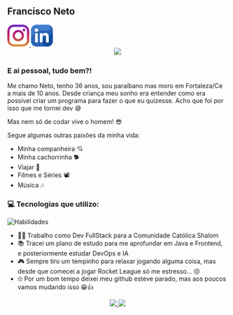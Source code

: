 ## Francisco Neto
<div style="display:inline-block">
  <a href="https://www.instagram.com/nietows" target="_blank">
    <img style="width:50px" src="https://github.com/francdsneto/francdsneto/blob/main/instagram.png"/>
  </a>
  <a href="https://www.linkedin.com/in/francdsneto" target="_blank">
    <img style="width:50px" src="https://github.com/francdsneto/francdsneto/blob/main/linkedin.png"/>
  </a>
</div>

<div align="center">
  <img src="https://media1.tenor.com/images/4233b0b35333a19bfe7b0685fd58e87b/tenor.gif?itemid=16438983"/>
</div>

### E ai pessoal, tudo bem?!

Me chamo Neto, tenho 36 anos, sou paraíbano mas moro em Fortaleza/Ce a mais de 10 anos.
Desde criança meu sonho era entender como era possível criar um programa para fazer o que eu quizesse.
Acho que foi por isso que me tornei dev 😅

Mas nem só de codar vive o homem! 😎

Segue algumas outras paixões da minha vida:

- Minha companheira 💘
- Minha cachorrinha 🐕
- Viajar 🛫
- Filmes e Séries 📽️
- Música 🎶

### 💻 Tecnologias que utilizo:
![Habilidades](https://devicons.dev.br/icons?icon=Java,Spring,MySQL,JavaScript,HTML,CSS,Angular&theme=dark)

- 👨‍💻 Trabalho como Dev FullStack para a Comunidade Católica Shalom
- 📚 Tracei um plano de estudo para me aprofundar em Java e Frontend, e posteriormente estudar DevOps e IA
- 🎮 Sempre tiro um tempinho para relaxar jogando alguma coisa, mas desde que comecei a jogar Rocket League só me estresso... 😒
- 🙄 Por um bom tempo deixei meu github esteve parado, mas aos poucos vamos mudando isso 😁👍 

<p align="center">
    <a href="https://github.com/jeniblodev">
      <img height="180em" src="https://github-readme-stats-eight-theta.vercel.app/api?username=francdsneto&show_icons=true&theme=algolia&include_all_commits=true&count_private=true"/>
      <img height="180em" src="https://github-readme-stats-eight-theta.vercel.app/api/top-langs/?username=francdsneto&layout=compact&langs_count=8&theme=algolia"/>
    </a>
</p>
